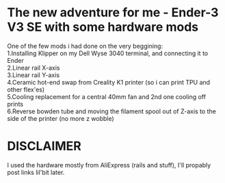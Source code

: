 # The new adventure for me - Ender-3 V3 SE with some hardware mods  
One of the few mods i had done on the very beggining:  
1.Installing Klipper on my Dell Wyse 3040 terminal, and connecting it to Ender  
2.Linear rail X-axis  
3.Linear rail Y-axis  
4.Ceramic hot-end swap from Creality K1 printer (so i can print TPU and other flex'es)  
5.Cooling replacement for a central 40mm fan and 2nd one cooling off prints  
6.Reverse bowden tube and moving the filament spool out of Z-axis to the side of the printer (no more z wobble)  

# DISCLAIMER
I used the hardware mostly from AliExpress (rails and stuff), I'll propably post links lil'bit later.  
